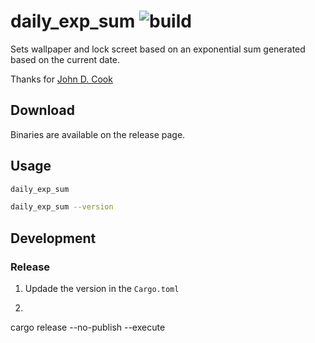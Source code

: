 # daily_exp_sum ![build](https://github.com/szeist/daily-exp-sum/actions/workflows/release.yml/badge.svg)

Sets wallpaper and lock screet based on an exponential sum generated based on the current date.

Thanks for [John D. Cook](https://www.johndcook.com/blog/2021/05/26/why-exponential-sums/)

## Download

Binaries are available on the release page.

## Usage

```sh
daily_exp_sum
```

```sh
daily_exp_sum --version
```

## Development

### Release

1. Updade the version in the `Cargo.toml`
2. ```sh
cargo release --no-publish --execute
```